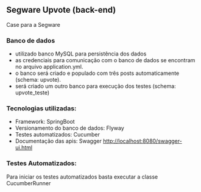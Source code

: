 ## Segware Upvote (back-end)
Case para a Segware

### Banco de dados
- utilizado banco MySQL para persistência dos dados
- as credenciais para comunicação com o banco de dados se encontram no arquivo application.yml.
- o banco será criado e populado com três posts automaticamente (schema: upvote).
- será criado um outro banco para execução dos testes (schema: upvote_teste)

### Tecnologias utilizadas:
- Framework: SpringBoot
- Versionamento do banco de dados: Flyway
- Testes automatizados: Cucumber
- Documentação das apis: Swagger [http://localhost:8080/swagger-ui.html](http://localhost:8080/swagger-ui.html)

### Testes Automatizados:
Para iniciar os testes automatizados basta executar a classe CucumberRunner
